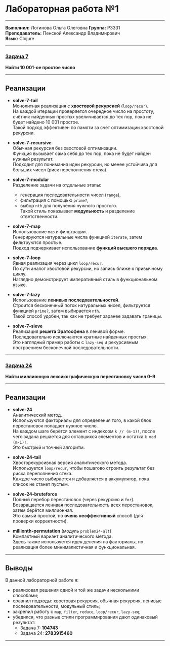 # Лабораторная работа №1
---
**Выполнил:** Логинова Ольга Олеговна
**Группа:** Р3331  
**Преподаватель:** Пенской Александр Владимирович  
**Язык:** Clojure

---

### [Задача 7](https://projecteuler.net/problem=7)  
**Найти 10 001-ое простое число**

---

## Реализации

- **solve-7-tail**  
  Монолитная реализация с **хвостовой рекурсией** (`loop/recur`).  
  На каждой итерации проверяется очередное число на простоту, счётчик найденных простых увеличивается до тех пор, пока не будет найдено 10 001 простое.  
  Такой подход эффективен по памяти за счёт оптимизации хвостовой рекурсии.

- **solve-7-recursive**  
  Обычная рекурсия без хвостовой оптимизации.  
  Функция вызывает сама себя до тех пор, пока не будет найден нужный результат.  
  Подходит для понимания идеи рекурсии, но менее устойчива для больших чисел (риск переполнения стека).

- **solve-7-modular**  
  Разделение задачи на отдельные этапы:
  - генерация последовательности чисел (`range`),
  - фильтрация с помощью `prime?`,
  - выбор `nth` для получения нужного простого.  
  Такой стиль показывает **модульность** и разделение ответственности.

- **solve-7-map**  
  Использование `map` и фильтрации.  
  Генерируются натуральные числа функцией `iterate`, затем фильтруются простые.  
  Подход подчеркивает использование **функций высшего порядка**.

- **solve-7-loop**  
  Явная реализация через цикл `loop/recur`.  
  По сути аналог хвостовой рекурсии, но запись ближе к привычному циклу.  
  Наглядно демонстрирует императивный стиль в функциональном языке.

- **solve-7-lazy**  
  Использование **ленивых последовательностей**.  
  Строится бесконечный поток натуральных чисел, фильтруется функцией `prime?`, затем выбирается `nth`.  
  Такой способ удобен, так как не требует заранее задавать границы.

- **solve-7-sieve**  
  Реализация **решета Эратосфена** в ленивой форме.  
  Последовательно исключаются кратные найденных простых.  
  Это наглядный пример работы с `lazy-seq` и рекурсивным построением бесконечной последовательности.

---

### [Задача 24](https://projecteuler.net/problem=24)  
**Найти миллионную лексикографическую перестановку чисел 0–9**

---

## Реализации

- **solve-24**  
  Аналитический метод.  
  Используются факториалы для определения того, в какой блок перестановок попадает нужное число.  
  На каждом шаге берётся элемент с индексом `k // (m-1)!`, после чего задача решается для оставшихся элементов и остатка `k mod (m-1)!`.  
  Это быстрый и точный алгоритм.

- **solve-24-tail**  
  Хвосторекурсивная версия аналитического метода.  
  Используется `loop/recur`, чтобы пошагово строить результат без риска переполнения стека.  
  Каждое число выбирается и добавляется в аккумулятор, пока список не станет пустым.

- **solve-24-bruteforce**  
  Полный перебор перестановок (через рекурсию и `for`).  
  Возвращается ленивая последовательность всех перестановок, затем берётся миллионная.  
  Это самый простой, но **очень неэффективный** способ (для проверки корректности).

- **millionth-permutation** (модуль `problem24-alt`)  
  Компактный вариант аналитического метода.  
  Здесь также используется идея деления на факториалы, но реализация более минималистичная и функциональная.  

---

## Выводы

В данной лабораторной работе я:

- реализовал решения одной и той же задачи несколькими способами;
- сравнил подходы: хвостовая рекурсия, обычная рекурсия, ленивые последовательности, модульный стиль;
- закрепил работу с `map`, `filter`, `reduce`, `loop/recur`, `lazy-seq`;
- убедился, что разные стили программирования дают одинаковый результат:  
  - Задача 7: **104743**  
  - Задача 24: **2783915460**

---

